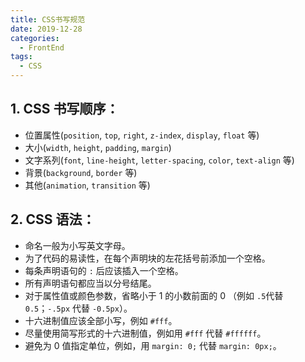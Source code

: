 ```yaml
---
title: CSS书写规范
date: 2019-12-28
categories:
  - FrontEnd
tags:
  - CSS
---
```


## 1. CSS 书写顺序：

- 位置属性(`position`, `top`, `right`, `z-index`, `display`, `float` 等)
- 大小(`width`, `height`, `padding`, `margin`)
- 文字系列(`font`, `line-height`, `letter-spacing`, `color`, `text-align` 等)
- 背景(`background`, `border` 等)
- 其他(`animation`, `transition` 等)

## 2. CSS 语法：

- 命名一般为小写英文字母。
- 为了代码的易读性，在每个声明块的左花括号前添加一个空格。
- 每条声明语句的 `:` 后应该插入一个空格。
- 所有声明语句都应当以分号结尾。
- 对于属性值或颜色参数，省略小于 1 的小数前面的 0 （例如 `.5`代替 `0.5`；`-.5px` 代替 `-0.5px`）。
- 十六进制值应该全部小写，例如 `#fff`。
- 尽量使用简写形式的十六进制值，例如用 `#fff` 代替 `#ffffff`。
- 避免为 0 值指定单位，例如，用 `margin: 0;` 代替 `margin: 0px;`。
